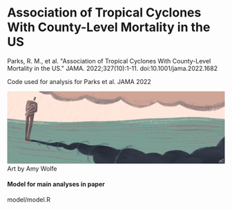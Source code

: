 # Association of Tropical Cyclones With County-Level Mortality in the US

Parks, R. M., et al. "Association of Tropical Cyclones With County-Level Mortality in the US." JAMA. 2022;327(10):1-11. doi:10.1001/jama.2022.1682

Code used for analysis for Parks et al. JAMA 2022

![image](https://github.com/rmp15/tropical_cyclones_mortality_jama/blob/main/banner/banner.jpg)
Art by Amy Wolfe

#### Model for main analyses in paper
model/model.R
